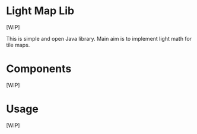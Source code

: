 Light Map Lib
=============

[WIP]

This is simple and open Java library.
Main aim is to implement light math for tile maps.

Components
==========

[WIP]

Usage
==========

[WIP]